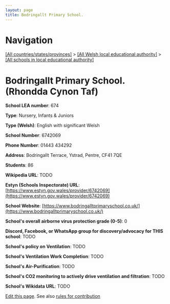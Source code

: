 ```yaml
---
layout: page
title: Bodringallt Primary School.
---
```

# Navigation

[[All countries/states/provinces]](../../..) > [[All Welsh local educational authority]](../..) > [[All schools in local educational authority]](..)

# Bodringallt Primary School. (Rhondda Cynon Taf)

**School LEA number**: 674

**Type**: Nursery, Infants & Juniors

**Type (Welsh)**: English with significant Welsh

**School Number**: 6742069

**Phone Number**: 01443 434292

**Address**: Bodringallt Terrace, Ystrad, Pentre, CF41 7QE

**Students**: 86

**Wikipedia URL**: TODO

**Estyn (Schools Inspectorate) URL**: [https://www.estyn.gov.wales/provider/6742069](https://www.estyn.gov.wales/provider/6742069)

**School Website**: [https://www.bodringalltprimaryschool.co.uk/](https://www.bodringalltprimaryschool.co.uk/)

**School's overall airborne virus protection grade (0-5)**: 0

**Discord, Facebook, or WhatsApp group for discovery/advocacy for THIS school**: TODO

**School's policy on Ventilation**: TODO

**School's Ventilation Work Completion**: TODO

**School's Air-Purification**: TODO

**School's CO2 monitoring to actively drive ventilation and filtration**: TODO

**School's Wikidata URL**: TODO




[Edit this page](https://github.com/ventilate-schools/Wales/edit/prif/./Rhondda_Cynon_Taf/Bodringallt_Primary_School..md). See also [rules for contribution](../../../contribution-rules/)
